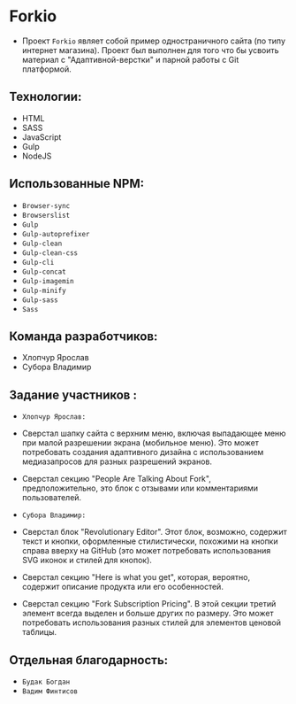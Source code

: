 # Forkio
- Проект `Forkio` являет собой пример одностраничного сайта (по типу интернет магазина). Проект был выполнен 
для того что бы усвоить материал с "Адаптивной-верстки" и парной работы с Git платформой.

## Технологии:
- HTML
- SASS
- JavaScript
- Gulp
- NodeJS

## Использованные NPM:
- `Browser-sync`
- `Browserslist`
- `Gulp `
- `Gulp-autoprefixer`
- `Gulp-clean`
- `Gulp-clean-css `
- `Gulp-cli `
- `Gulp-concat `
- `Gulp-imagemin `
- `Gulp-minify`
- `Gulp-sass `
- `Sass`

## Команда разработчиков:
- Хлопчур Ярослав 
- Субора Владимир

## Задание участников :
- `Хлопчур Ярослав:`
- Сверстал шапку сайта с верхним меню, включая выпадающее меню при малой разрешении экрана (мобильное меню). Это может потребовать создания адаптивного дизайна с использованием медиазапросов для разных разрешений экранов.
- Сверстал секцию "People Are Talking About Fork", предположительно, это блок с отзывами или комментариями пользователей.

- `Субора Владимир:`
- Сверстал блок "Revolutionary Editor". Этот блок, возможно, содержит текст и кнопки, оформленные стилистически, похожими на кнопки справа вверху на GitHub (это может потребовать использования SVG иконок и стилей для кнопок).
- Сверстал секцию "Here is what you get", которая, вероятно, содержит описание продукта или его особенностей.
- Сверстал секцию "Fork Subscription Pricing". В этой секции третий элемент всегда выделен и больше других по размеру. Это может потребовать использования разных стилей для элементов ценовой таблицы.

## Отдельная благодарность:
- `Будак Богдан`
- `Вадим Финтисов`